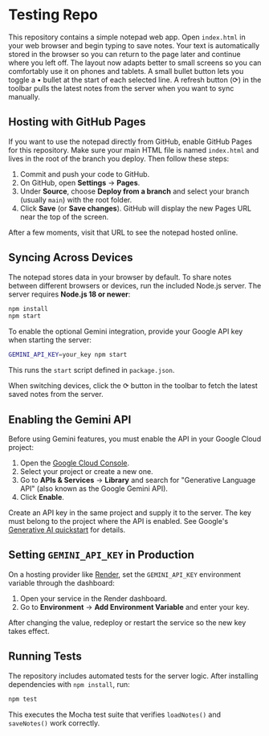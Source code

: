 # Testing Repo

This repository contains a simple notepad web app. Open `index.html` in
your web browser and begin typing to save notes. Your text is automatically
stored in the browser so you can return to the page later and continue where you
left off. The layout now adapts better to small screens so you can comfortably
use it on phones and tablets. A small bullet button lets you toggle a
• bullet at the start of each selected line. A refresh button (⟳) in the
toolbar pulls the latest notes from the server when you want to sync manually.

## Hosting with GitHub Pages

If you want to use the notepad directly from GitHub, enable GitHub Pages for this
repository. Make sure your main HTML file is named `index.html` and lives in the
root of the branch you deploy. Then follow these steps:

1. Commit and push your code to GitHub.
2. On GitHub, open **Settings** → **Pages**.
3. Under **Source**, choose **Deploy from a branch** and select your branch
   (usually `main`) with the root folder.
4. Click **Save** (or **Save changes**). GitHub will display the new Pages URL
   near the top of the screen.

After a few moments, visit that URL to see the notepad hosted online.

## Syncing Across Devices

The notepad stores data in your browser by default. To share notes between
different browsers or devices, run the included Node.js server. The server
requires **Node.js 18 or newer**:

```bash
npm install
npm start
```

To enable the optional Gemini integration, provide your Google API key when
starting the server:

```bash
GEMINI_API_KEY=your_key npm start
```

This runs the `start` script defined in `package.json`.

When switching devices, click the ⟳ button in the toolbar to fetch the
latest saved notes from the server.

## Enabling the Gemini API

Before using Gemini features, you must enable the API in your Google Cloud project:

1. Open the [Google Cloud Console](https://console.cloud.google.com/).
2. Select your project or create a new one.
3. Go to **APIs & Services** → **Library** and search for "Generative Language API" (also known as the Google Gemini API).
4. Click **Enable**.

Create an API key in the same project and supply it to the server. The key must belong to the project where the API is enabled. See Google's [Generative AI quickstart](https://ai.google.dev/docs/start) for details.

## Setting `GEMINI_API_KEY` in Production

On a hosting provider like [Render](https://render.com/), set the
`GEMINI_API_KEY` environment variable through the dashboard:

1. Open your service in the Render dashboard.
2. Go to **Environment** → **Add Environment Variable** and enter your key.

After changing the value, redeploy or restart the service so the new key takes
effect.

## Running Tests

The repository includes automated tests for the server logic. After installing
dependencies with `npm install`, run:

```bash
npm test
```

This executes the Mocha test suite that verifies `loadNotes()` and
`saveNotes()` work correctly.


